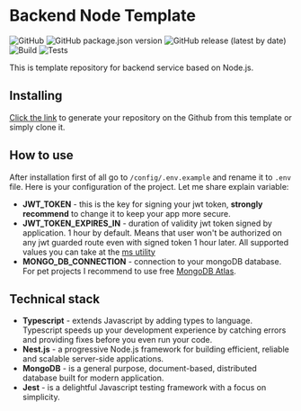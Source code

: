 # Backend Node Template  
![GitHub](https://img.shields.io/github/license/vladdekhanov/backend-node-template)
![GitHub package.json version](https://img.shields.io/github/package-json/v/vladdekhanov/backend-node-template)
![GitHub release (latest by date)](https://img.shields.io/github/v/release/vladdekhanov/backend-node-template)
![Build](https://github.com/vladdekhanov/backend-node-template/workflows/Build/badge.svg)
![Tests](https://github.com/vladdekhanov/backend-node-template/workflows/Tests/badge.svg)

This is template repository for backend service based on Node.js.

## Installing

[Click the link](https://github.com/vladdekhanov/backend-node-template/generate) to generate your repository on the Github from this template or simply clone it.

## How to use

After installation first of all go to ``/config/.env.example`` and rename it to ``.env`` file. Here is your configuration of the project. Let me share explain variable:
* **JWT_TOKEN** - this is the key for signing your jwt token, **strongly recommend** to change it to keep your app more secure.
* **JWT_TOKEN_EXPIRES_IN** - duration of validity jwt token signed by application. 1 hour by default. Means that user won't be authorized on any jwt guarded route even with signed token 1 hour later. All supported values you can take at the [ms utility](https://github.com/zeit/ms)
* **MONGO_DB_CONNECTION** - connection to your mongoDB database. For pet projects I recommend to use free [MongoDB Atlas](https://www.mongodb.com/).

## Technical stack

* **Typescript** - extends Javascript by adding types to language. Typescript speeds up your development experience by catching errors and providing fixes before you even run your code.
* **Nest.js** - a progressive Node.js framework for building efficient, reliable and scalable server-side applications.
* **MongoDB** - is a general purpose, document-based, distributed database built for modern application.
* **Jest** - is a delightful Javascript testing framework with a focus on simplicity.
